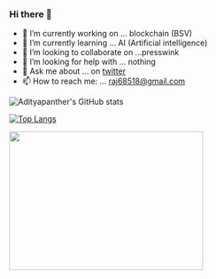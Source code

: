 ### Hi there 👋

- 🔭 I’m currently working on ... blockchain (BSV)
- 🌱 I’m currently learning ... AI (Artificial intelligence)
- 👯 I’m looking to collaborate on ...presswink
- 🤔 I’m looking for help with ... nothing
- 💬 Ask me about ... on   [twitter](https://twitter.com/panther_aditya)
- 📫 How to reach me: ...  raj68518@gmail.com


<!--
**raj68518/raj68518** is a ✨ _special_ ✨ repository because its `README.md` (this file) appears on your GitHub profile.

Here are some ideas to get you started:
- 😄 Pronouns: ...
- ⚡ Fun fact: ...
-->

![Adityapanther's GitHub stats](https://github-readme-stats.vercel.app/api?username=Adityapanther&count_private=true&show_icons=true&theme=tokyonight)

[![Top Langs](https://github-readme-stats.vercel.app/api/top-langs/?username=adityapanther&layout=compact)](https://github-readme-stats.vercel.app/api/top-langs/?username=Adityapanther&layout=compact)


<img width="350px" height="250px" src="https://upload.wikimedia.org/wikipedia/en/thumb/4/41/Flag_of_India.svg/1200px-Flag_of_India.svg.png"/>
